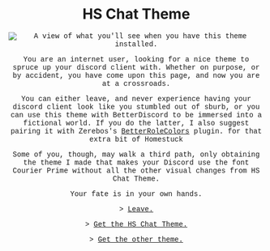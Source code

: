 <!DOCTYPE html>
<html>
<link rel="stylesheet" href="readme.css">
  <h1 align=center>HS Chat Theme</h1>
  </head>
  <body>
   <div align=center style="font-family:courier;"><img src="https://i.imgur.com/YNrFDIE.png" alt="A view of what you'll see when you have this theme installed.">
     <p>You are an internet user, looking for a nice theme to spruce up your discord client with. Whether on purpose, or by accident, you have come upon this page, and now you are at a crossroads.</p> 
     <p>You can either leave, and never experience having your discord client look like you stumbled out of sburb, or you can use this theme with BetterDiscord to be immersed into a fictional world. If you do the latter, I also suggest pairing it with Zerebos's <a href="https://betterdiscord.app/plugin/BetterRoleColors">BetterRoleColors</a> plugin. for that extra bit of Homestuck</p>
     <p>Some of you, though, may walk a third path, only obtaining the theme I made that makes your Discord use the font Courier Prime without all the other visual changes from HS Chat Theme.</p>
     <p>Your fate is in your own hands.</p>
     <p>> <a href="https://github.com">Leave.</a></p>
     <p>> <a href="https://github.com/Fungustober/HS-Chat-Theme/archive/refs/heads/main.zip">Get the HS Chat Theme.</a></p>
     <p>> <a href="https://github.com/Fungustober/DisCourierPrime">Get the other theme.</a></p>
   </div>
  </body>
